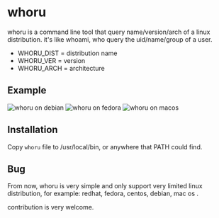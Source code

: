 # whoru
whoru is a command line tool that query name/version/arch of a linux distribution. it's like whoami, who query the uid/name/group of a user.

 - WHORU\_DIST   = distribution name
 - WHORU\_VER    = version
 - WHORU\_ARCH   = architecture

## Example

![whoru on debian](https://raw.githubusercontent.com/zixia/whoru/master/whoru-debian.png)
![whoru on fedora](https://raw.githubusercontent.com/zixia/whoru/master/whoru-fedora.png)
![whoru on macos](https://raw.githubusercontent.com/zixia/whoru/master/whoru-mac_os.png)
 
## Installation

Copy `whoru` file to /usr/local/bin, or anywhere that PATH could find.

## Bug

From now, whoru is very simple and only support very limited linux distribution, for example: redhat, fedora, centos, debian, mac os . 

contribution is very welcome.
